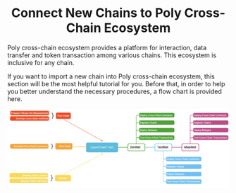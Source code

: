<h1 align="center">Connect New Chains to Poly Cross-Chain Ecosystem</h1>

Poly cross-chain ecosystem provides a platform for interaction, data transfer and token transaction among various chains. This ecosystem is inclusive for any chain. 

If you want to import a new chain into Poly cross-chain ecosystem, this section will be the most helpful tutorial for you. Before that, in order to help you better understand the necessary procedures, a flow chart is provided here.  

<div align=center><img src="resources/add_chain_flow.png" alt=""/></div>


